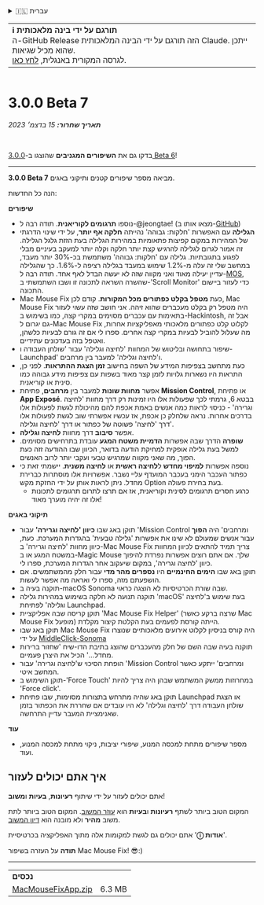 <details>
<summary>🇮🇱 עברית</summary>

[🇬🇧 English (GitHub)](https://github.com/noah-nuebling/mac-mouse-fix/releases/tag/3.0.0-Beta-7)\
[🇦🇩 Català](https://redirect.macmousefix.com/?target=mmf-release&tag=3.0.0-Beta-7&locale=ca)\
[🇩🇪 Deutsch](https://redirect.macmousefix.com/?target=mmf-release&tag=3.0.0-Beta-7&locale=de)\
[🇪🇸 Español](https://redirect.macmousefix.com/?target=mmf-release&tag=3.0.0-Beta-7&locale=es)\
[🇫🇷 Français](https://redirect.macmousefix.com/?target=mmf-release&tag=3.0.0-Beta-7&locale=fr)\
[🇮🇩 Indonesia](https://redirect.macmousefix.com/?target=mmf-release&tag=3.0.0-Beta-7&locale=id)\
[🇮🇹 Italiano](https://redirect.macmousefix.com/?target=mmf-release&tag=3.0.0-Beta-7&locale=it)\
[🇭🇺 Magyar](https://redirect.macmousefix.com/?target=mmf-release&tag=3.0.0-Beta-7&locale=hu)\
[🇳🇱 Nederlands](https://redirect.macmousefix.com/?target=mmf-release&tag=3.0.0-Beta-7&locale=nl)\
[🇵🇱 Polski](https://redirect.macmousefix.com/?target=mmf-release&tag=3.0.0-Beta-7&locale=pl)\
[🇧🇷 Português (Brasil)](https://redirect.macmousefix.com/?target=mmf-release&tag=3.0.0-Beta-7&locale=pt-BR)\
[🇵🇹 Português (Portugal)](https://redirect.macmousefix.com/?target=mmf-release&tag=3.0.0-Beta-7&locale=pt-PT)\
[🇷🇴 Română](https://redirect.macmousefix.com/?target=mmf-release&tag=3.0.0-Beta-7&locale=ro)\
[🇸🇪 Svenska](https://redirect.macmousefix.com/?target=mmf-release&tag=3.0.0-Beta-7&locale=sv)\
[🇻🇳 Tiếng Việt](https://redirect.macmousefix.com/?target=mmf-release&tag=3.0.0-Beta-7&locale=vi)\
[🇹🇷 Türkçe](https://redirect.macmousefix.com/?target=mmf-release&tag=3.0.0-Beta-7&locale=tr)\
[🇨🇿 Čeština](https://redirect.macmousefix.com/?target=mmf-release&tag=3.0.0-Beta-7&locale=cs)\
[🇬🇷 Ελληνικά](https://redirect.macmousefix.com/?target=mmf-release&tag=3.0.0-Beta-7&locale=el)\
[🇷🇺 Русский](https://redirect.macmousefix.com/?target=mmf-release&tag=3.0.0-Beta-7&locale=ru)\
[🇺🇦 Українська](https://redirect.macmousefix.com/?target=mmf-release&tag=3.0.0-Beta-7&locale=uk)\
**🇮🇱 עברית**\
[🇸🇦 العربية](https://redirect.macmousefix.com/?target=mmf-release&tag=3.0.0-Beta-7&locale=ar)\
[🇮🇳 हिन्दी](https://redirect.macmousefix.com/?target=mmf-release&tag=3.0.0-Beta-7&locale=hi)\
[🇹🇭 ไทย](https://redirect.macmousefix.com/?target=mmf-release&tag=3.0.0-Beta-7&locale=th)\
[🇨🇳 中文 (简体)](https://redirect.macmousefix.com/?target=mmf-release&tag=3.0.0-Beta-7&locale=zh-Hans)\
[🇨🇳 中文 (繁體)](https://redirect.macmousefix.com/?target=mmf-release&tag=3.0.0-Beta-7&locale=zh-Hant)\
[🇭🇰 中文（香港)](https://redirect.macmousefix.com/?target=mmf-release&tag=3.0.0-Beta-7&locale=zh-HK)\
[🇯🇵 日本語](https://redirect.macmousefix.com/?target=mmf-release&tag=3.0.0-Beta-7&locale=ja)\
[🇰🇷 한국어](https://redirect.macmousefix.com/?target=mmf-release&tag=3.0.0-Beta-7&locale=ko)\
[Help translate Mac Mouse Fix to different languages!](https://github.com/noah-nuebling/mac-mouse-fix/discussions/731)
</details>
<table align=><td>
<b>ℹ️ תורגם על ידי בינה מלאכותית</b><br>
ה-GitHub Release הזה תורגם על ידי הבינה המלאכותית Claude. ייתכן שהוא מכיל שגיאות.<br>
לגרסה המקורית באנגלית, <a href="https://github.com/noah-nuebling/mac-mouse-fix/releases/tag/3.0.0-Beta-7">לחץ כאן</a>.
</td></table>

<table></table>

# 3.0.0 Beta 7
***תאריך שחרור:** 15 בדצמ׳ 2023*

<br>

בדקו גם את **השיפורים המגניבים** שהוצגו ב-[3.0.0 Beta 6](https://redirect.macmousefix.com/?target=mmf-release&tag=3.0.0-Beta-6&locale=he)!


---

**3.0.0 Beta 7** מביאה מספר שיפורים קטנים ותיקוני באגים.

הנה כל החדשות:

**שיפורים**

- נוספו **תרגומים לקוריאנית**. תודה רבה ל-@jeongtae! (מצאו אותו ב-[GitHub](https://github.com/jeongtae))
- **הגלילה** עם האפשרות 'חלקות: גבוהה' נהייתה **חלקה אף יותר**, על ידי שינוי הדרגתי של המהירות במקום קפיצות פתאומיות במהירות הגלילה בעת הזזת גלגל הגלילה. זה אמור לגרום לגלילה להרגיש קצת יותר חלקה וקלה יותר למעקב בעיניים מבלי לפגוע בתגובתיות. גלילה עם 'חלקות: גבוהה' משתמשת בכ-30% יותר מעבד, במחשב שלי זה עלה מ-1.2% שימוש במעבד בגלילה רציפה ל-1.6%. כך שהגלילה עדיין יעילה מאוד ואני מקווה שזה לא יעשה הבדל לאף אחד. תודה רבה ל-[MOS](https://mos.caldis.me/), שהשרה השראה לתכונה זו ושבו השתמשתי ב-'Scroll Monitor' כדי לעזור ביישום התכונה.
- Mac Mouse Fix כעת **מטפל בקלט כפתורים מכל המקורות**. קודם לכן, Mac Mouse Fix היה מטפל רק בקלט מעכברים שהוא זיהה. אני חושב שזה עשוי לעזור בתאימות עם עכברים מסוימים במקרי קצה, כמו בשימוש ב-Hackintosh, אבל זה גם יגרום ל-Mac Mouse Fix לקלוט קלט כפתורים מלאכותי מאפליקציות אחרות, מה שעלול להוביל לבעיות במקרי קצה אחרים. ספרו לי אם זה גורם לבעיות כלשהן, ואטפל בזה בעדכונים עתידיים.
- שיפור בתחושה ובליטוש של המחוות 'לחיצה וגלילה' עבור 'שולחן העבודה ו-Launchpad' ו'לחיצה וגלילה' למעבר בין מרחבים.
- כעת מתחשב בצפיפות המידע של השפה בחישוב **זמן הצגת ההתראות**. לפני כן, התראות היו נשארות גלויות לזמן קצר מאוד בשפות עם צפיפות מידע גבוהה כמו סינית או קוריאנית.
- אפשר **מחוות שונות** למעבר בין **מרחבים**, פתיחת **Mission Control**, או פתיחת **App Exposé**. בבטא 6, גרמתי לכך שפעולות אלו היו זמינות רק דרך מחוות 'לחיצה וגרירה' - כניסוי לראות כמה אנשים באמת אכפת להם מהיכולת לגשת לפעולות אלו בדרכים אחרות. נראה שלחלק כן אכפת, אז עכשיו אפשרתי שוב לגשת לפעולות אלו דרך 'לחיצה' פשוטה של כפתור או דרך 'לחיצה וגלילה'.
- אפשר **סיבוב** דרך מחוות **לחיצה וגלילה**.
- **שופרה** הדרך שבה אפשרות **הדמיית משטח המגע** עובדת בתרחישים מסוימים. למשל בעת גלילה אופקית למחיקת הודעה בדואר, הכיוון שבו ההודעה זזה כעת הפוך, מה שאני מקווה שמרגיש טבעי ועקבי יותר לרוב האנשים.
- נוספה אפשרות **למיפוי מחדש** ל**לחיצה ראשית** או **לחיצה משנית**. יישמתי זאת כי כפתור העכבר הימני בעכבר המועדף עליי נשבר. אפשרויות אלו מוסתרות כברירת מחדל. ניתן לראות אותן על ידי החזקת מקש Option בעת בחירת פעולה.
  - כרגע חסרים תרגומים לסינית וקוריאנית, אז אם תרצו לתרום תרגומים לתכונות אלו זה יהיה מוערך מאוד!

**תיקוני באגים**

- תוקן באג שבו **כיוון 'לחיצה וגרירה'** עבור 'Mission Control ומרחבים' היה **הפוך** עבור אנשים שמעולם לא שינו את אפשרות 'גלילה טבעית' בהגדרות המערכת. כעת, כיוון מחוות 'לחיצה וגרירה' ב-Mac Mouse Fix צריך תמיד להתאים לכיוון המחוות במשטח המגע או ב-Magic Mouse שלך. אם אתם רוצים אפשרות נפרדת להיפוך כיוון 'לחיצה וגרירה', במקום שיעקוב אחר הגדרות המערכת, ספרו לי.
- תוקן באג שבו **הימים החינמיים** היו **נספרים מהר מדי** עבור חלק מהמשתמשים. אם הושפעתם מזה, ספרו לי ואראה מה אפשר לעשות.
- תוקנה בעיה ב-macOS Sonoma שבה שורת הכרטיסיות לא הוצגה כראוי.
- תוקנה תנועה לא חלקה בשימוש במהירות גלילה 'macOS' בעת שימוש ב'לחיצה וגלילה' לפתיחת Launchpad.
- תוקן קריסה שבה אפליקציית 'Mac Mouse Fix Helper' (שרצה ברקע כאשר Mac Mouse Fix מופעל) הייתה קורסת לפעמים בעת הקלטת קיצור מקלדת.
- תוקן באג שבו Mac Mouse Fix היה קורס בניסיון לקלוט אירועים מלאכותיים שנוצרו על ידי [MiddleClick-Sonoma](https://github.com/artginzburg/MiddleClick-Sonoma)
- תוקנה בעיה שבה השם של חלק מהעכברים שהוצג בתיבת הדו-שיח 'שחזור ברירות מחדל...' הכיל את היצרן פעמיים.
- הופחת הסיכוי ש'לחיצה וגרירה' עבור 'Mission Control ומרחבים' ייתקע כאשר המחשב איטי.
- תוקן השימוש ב-'Force Touch' במחרוזות ממשק המשתמש שבהן היה צריך להיות 'Force click'.
- תוקן באג שהיה מתרחש בתצורות מסוימות, שבו פתיחת Launchpad או הצגת שולחן העבודה דרך 'לחיצה וגלילה' לא היו עובדים אם שחררת את הכפתור בזמן שאנימציית המעבר עדיין התרחשה.

**עוד**

- מספר שיפורים מתחת למכסה המנוע, שיפורי יציבות, ניקוי מתחת למכסה המנוע, ועוד.

## איך אתם יכולים לעזור

אתם יכולים לעזור על ידי שיתוף **רעיונות**, **בעיות** ו**משוב**!

המקום הטוב ביותר לשתף **רעיונות** ו**בעיות** הוא [עוזר המשוב](https://noah-nuebling.github.io/mac-mouse-fix-feedback-assistant/?type=bug-report).
המקום הטוב ביותר לתת משוב **מהיר** ולא מובנה הוא [דיון המשוב](https://github.com/noah-nuebling/mac-mouse-fix/discussions/366).

אתם יכולים גם לגשת למקומות אלה מתוך האפליקציה בכרטיסיית '**ⓘ אודות**'.

**תודה** על העזרה בשיפור Mac Mouse Fix! 😎:)

---

<table align="start">
<tr>
    <td colspan=2>
        <b>נכסים</b>
    </td>
</tr>
<tr>
    <td><a href="https://github.com/noah-nuebling/mac-mouse-fix/releases/download/3.0.0-Beta-7/MacMouseFixApp.zip">MacMouseFixApp.zip</a></td>
    <td>6.3 MB</td>
</tr>
</table>